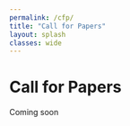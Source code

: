 ```yaml
---
permalink: /cfp/
title: "Call for Papers"
layout: splash
classes: wide 
---
```


# Call for Papers

Coming soon
